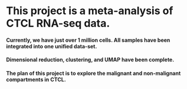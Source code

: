 # This project is a meta-analysis of CTCL RNA-seq data.

#### Currently, we have just over 1 million cells. All samples have been integrated into one unified data-set.

#### Dimensional reduction, clustering, and UMAP have been complete.

#### The plan of this project is to explore the malignant and non-malignant compartments in CTCL.
